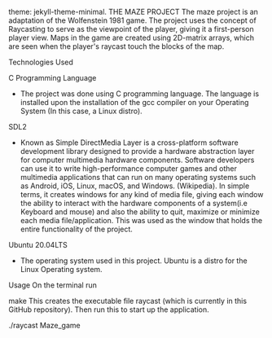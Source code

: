 theme: jekyll-theme-minimal.
THE MAZE PROJECT
The maze project is an adaptation of the Wolfenstein 1981 game. The project uses the concept of Raycasting to serve as the viewpoint of the player, giving it a first-person player view. Maps in the game are created using 2D-matrix arrays, which are seen when the player's raycast touch the blocks of the map.

Technologies Used


C Programming Language
- The project was done using C programming language. The language is installed upon the installation of the gcc compiler on your Operating System (In this case, a Linux distro).

  
SDL2
- Known as Simple DirectMedia Layer is a cross-platform software development library designed to provide a hardware abstraction layer for computer multimedia hardware components. Software developers can use it to write high-performance computer games and other multimedia applications that can run on many operating systems such as Android, iOS, Linux, macOS, and Windows. (Wikipedia). In simple terms, it creates windows for any kind of media file, giving each window the ability to interact with the hardware components of a system(i.e Keyboard and mouse) and also the ability to quit, maximize or minimize each media file/application. This was used as the window that holds the entire functionality of the project.

  
Ubuntu 20.04LTS
 - The operating system used in this project. Ubuntu is a distro for the Linux Operating system.

   
Usage
On the terminal run

make
This creates the executable file raycast (which is currently in this GitHub repository). Then run this to start up the application.

./raycast
Maze_game
